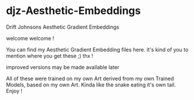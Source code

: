 # djz-Aesthetic-Embeddings
Drift Johnsons Aesthetic Gradient Embeddings

welcome welcome !

You can find my Aesthetic Gradient Embedding files here. 
it's kind of you to mention where you get these ;) thx !

improved versions may be made available later

All of these were trained on my own Art derived from my own Trained Models, based on my own Art.
Kinda like the snake eating it's own tail. Enjoy !
